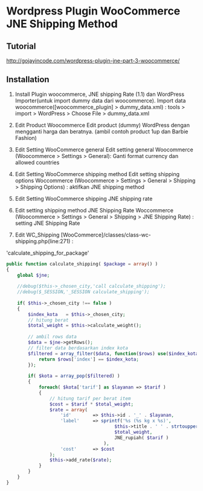 # Wordpress Plugin WooCommerce JNE Shipping Method 

## Tutorial
http://gojayincode.com/wordpress-plugin-jne-part-3-woocommerce/

## Installation
1. Install Plugin woocommerce, JNE shipping Rate (1.1) dan WordPress Importer(untuk import dummy data dari woocommerce). Import data woocommerce([woocommerce_plugin] > dummy_data.xml) : tools > import > WordPress > Choose File > dummy_data.xml

2. Edit Product Woocommerce Edit product (dummy) WordPress dengan mengganti harga dan beratnya. (ambil contoh product 1up dan Barbie Fashion)

3. Edit Setting WooCommerce general Edit setting general Woocommerce (Woocommerce > Settings > General): Ganti format currency dan allowed countries

4. Edit Setting WooCommerce shipping method Edit setting shipping options Woccommerce (Woocommerce > Settings > General > Shipping > Shipping Options) : aktifkan JNE shipping method

5. Edit Setting WooCommerce shipping JNE shipping rate 

6. Edit setting shipping method JNE Shipping Rate Woccommerce (Woocommerce > Settings > General > Shipping > JNE Shipping Rate) : setting JNE Shipping Rate

7. Edit WC_Shipping [WooCommerce]/classes/class-wc-shipping.php(line:271) : 
		
'calculate_shipping_for_package'

```php
public function calculate_shipping( $package = array() )
{				
	global $jne;	
	
	//debug($this->_chosen_city,'call calculate_shipping');
	//debug($_SESSION,'_SESSION calculate_shipping');
	
	if( $this->_chosen_city !== false )
	{
		$index_kota   = $this->_chosen_city;
		// hitung berat
		$total_weight = $this->calculate_weight();
		
		// ambil rows data
		$data = $jne->getRows();	
		// filter data berdasarkan index kota
		$filtered = array_filter($data, function($rows) use($index_kota) {
			return $rows['index'] == $index_kota;
		});
		
		if( $kota = array_pop($filtered) )
		{
			foreach( $kota['tarif'] as $layanan => $tarif )
			{				
				// hitung tarif per berat item
				$cost = $tarif * $total_weight;				
				$rate = array(
					'id'        => $this->id . '_' . $layanan,
					'label'     => sprintf('%s (%s kg x %s)',
										$this->title . ' ' . strtoupper( $layanan ),
										$total_weight,
										JNE_rupiah( $tarif )
									),
					'cost'      => $cost
				);
				$this->add_rate($rate);
			}
		}
	}
}
```